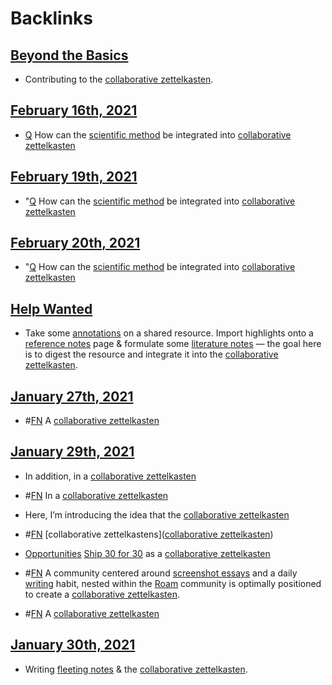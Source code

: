 
# Backlinks
## [Beyond the Basics](<Beyond the Basics.md>)
- Contributing to the [collaborative zettelkasten](<collaborative zettelkasten.md>).

## [February 16th, 2021](<February 16th, 2021.md>)
- [Q](<Q.md>) How can the [scientific method](<scientific method.md>) be integrated into [collaborative zettelkasten](<collaborative zettelkasten.md>)

## [February 19th, 2021](<February 19th, 2021.md>)
- "[Q](<Q.md>) How can the [scientific method](<scientific method.md>) be integrated into [collaborative zettelkasten](<collaborative zettelkasten.md>)

## [February 20th, 2021](<February 20th, 2021.md>)
- "[Q](<Q.md>) How can the [scientific method](<scientific method.md>) be integrated into [collaborative zettelkasten](<collaborative zettelkasten.md>)

## [Help Wanted](<Help Wanted.md>)
- Take some [annotations](<annotations.md>) on a shared resource. Import highlights onto a [reference notes](<reference notes.md>) page & formulate some [literature notes](<literature notes.md>) — the goal here is to digest the resource and integrate it into the [collaborative zettelkasten](<collaborative zettelkasten.md>).

## [January 27th, 2021](<January 27th, 2021.md>)
- #[FN](<FN.md>) A [collaborative zettelkasten](<collaborative zettelkasten.md>)

## [January 29th, 2021](<January 29th, 2021.md>)
- In addition, in a [collaborative zettelkasten](<collaborative zettelkasten.md>)

- #[FN](<FN.md>) In a [collaborative zettelkasten](<collaborative zettelkasten.md>)

- Here, I’m introducing the idea that the [collaborative zettelkasten](<collaborative zettelkasten.md>)

- #[FN](<FN.md>) [collaborative zettelkastens]([collaborative zettelkasten](<collaborative zettelkasten.md>))

- [Opportunities](<Opportunities.md>) [Ship 30 for 30](<Ship 30 for 30.md>) as a [collaborative zettelkasten](<collaborative zettelkasten.md>)

- #[FN](<FN.md>) A community centered around [screenshot essays](<screenshot essays.md>) and a daily [writing](<writing.md>) habit, nested within the [Roam](<Roam.md>) community is optimally positioned to create a [collaborative zettelkasten](<collaborative zettelkasten.md>).

- #[FN](<FN.md>) A [collaborative zettelkasten](<collaborative zettelkasten.md>)

## [January 30th, 2021](<January 30th, 2021.md>)
- Writing [fleeting notes](<fleeting notes.md>) & the [collaborative zettelkasten](<collaborative zettelkasten.md>).

